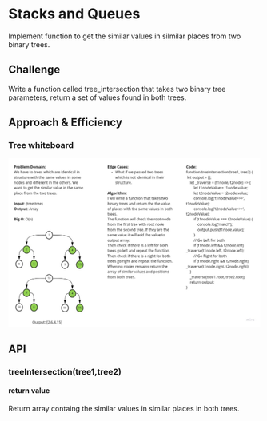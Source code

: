 # Stacks and Queues
<!-- Short summary or background information -->
Implement function to get the similar values in silmilar places from two binary trees.
## Challenge
<!-- Description of the challenge -->
Write a function called tree_intersection that takes two binary tree parameters, return a set of values found in both trees.

## Approach & Efficiency
<!-- What approach did you take? Why? What is the Big O space/time for this approach? -->
### Tree whiteboard
![treeIntersection whiteboard](assets/treeIntersection.jpg)

## API
<!-- Description of each method publicly available to your Stack and Queue-->
### treeIntersection(tree1,tree2)
#### return value
Return array containg the similar values in similar places in both trees.


